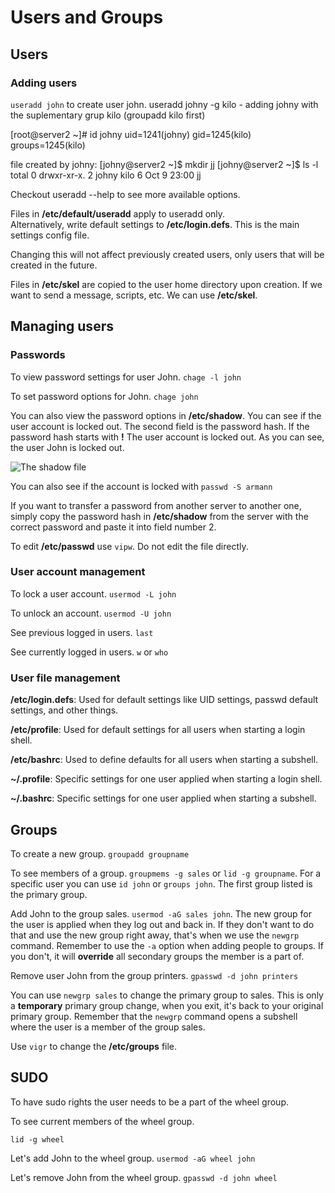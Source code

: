 # Users and Groups

## Users 

### Adding users

``useradd john`` to create user john. 
useradd johny -g kilo - adding johny with the suplementary grup kilo (groupadd kilo first)

[root@server2 ~]# id johny
uid=1241(johny) gid=1245(kilo) groups=1245(kilo)

file created by johny:
[johny@server2 ~]$ mkdir jj
[johny@server2 ~]$ ls -l
total 0
drwxr-xr-x. 2 johny kilo 6 Oct  9 23:00 jj


Checkout useradd --help to see more available options.

Files in **/etc/default/useradd** apply to useradd only.  
Alternatively, write default settings to **/etc/login.defs**. This is the main settings config file.

Changing this will not affect previously created users, only users that will be created in the future.

Files in **/etc/skel** are copied to the user home directory upon creation. If we want to send a message, scripts, etc. We can use **/etc/skel**.

## Managing users

### Passwords
To view password settings for user John.
``chage -l john``

To set password options for John.
``chage john``

You can also view the password options in **/etc/shadow**. You can see if the user account is locked out. The second field is the password hash. If the password hash starts with **!** The user account is locked out. As you can see, the user John is locked out.

![The shadow file](pictures/shadow.png)

You can also see if the account is locked with ``passwd -S armann`` 

If you want to transfer a password from another server to another one, simply copy the password hash in **/etc/shadow** from the server with the correct password and paste it into field number 2. 

To edit **/etc/passwd** use ``vipw``. Do not edit the file directly.

### User account management

To lock a user account.
``usermod -L john``

To unlock an account.
``usermod -U john``

See previous logged in users.
``last``

See currently logged in users.
``w`` or ``who``

### User file management

**/etc/login.defs**: Used for default settings like UID settings, passwd default settings, and other things.

**/etc/profile**: Used for default settings for all users when starting a login shell.

**/etc/bashrc**: Used to define defaults for all users when starting a subshell.

**~/.profile**: Specific settings for one user applied when starting a login shell.

**~/.bashrc**: Specific settings for one user applied when starting a subshell.

## Groups

To create a new group. ``groupadd groupname``

To see members of a group. ``groupmems -g sales`` or ``lid -g groupname``. For a specific user you can use ``id john`` or ``groups john``. The first group listed is the primary group.

Add John to the group sales. ``usermod -aG sales john``. The new group for the user is applied when they log out and back in. If they don't want to do that and use the new group right away, that's when we use the ``newgrp`` command. Remember to use the ``-a`` option when adding people to groups. If you don't, it will **override** all secondary groups the member is a part of.

Remove user John from the group printers.
``gpasswd -d john printers``

You can use ``newgrp sales`` to change the primary group to sales. This is only a **temporary** primary group change, when you exit, it's back to your original primary group. Remember that the ``newgrp`` command opens a subshell where the user is a member of the group sales.

Use ``vigr`` to change the **/etc/groups** file.  

## SUDO 

To have sudo rights the user needs to be a part of the wheel group.

To see current members of the wheel group.

``lid -g wheel``

Let's add John to the wheel group. ``usermod -aG wheel john``

Let's remove John from the wheel group. ``gpasswd -d john wheel``
